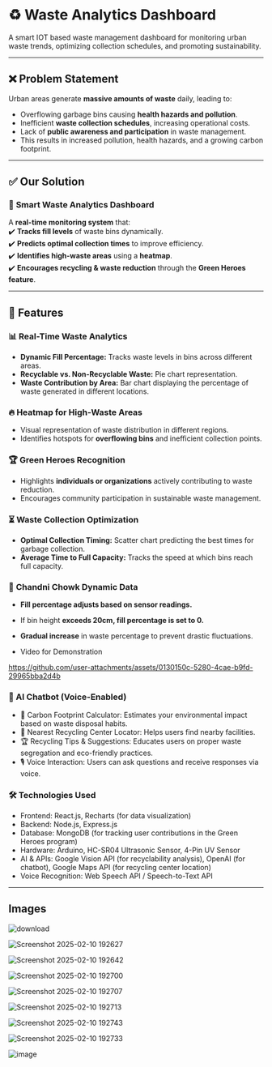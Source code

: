 # ♻️ Waste Analytics Dashboard  

A smart IOT based waste management dashboard for monitoring urban waste trends, optimizing collection schedules, and promoting sustainability.

---

## ❌ Problem Statement  

Urban areas generate **massive amounts of waste** daily, leading to:  
- Overflowing garbage bins causing **health hazards and pollution**.  
- Inefficient **waste collection schedules**, increasing operational costs.  
- Lack of **public awareness and participation** in waste management.  
- This results in increased pollution, health hazards, and a growing carbon footprint.
---

## ✅ Our Solution  

### 🌱 **Smart Waste Analytics Dashboard**  
A **real-time monitoring system** that:  
✔️ **Tracks fill levels** of waste bins dynamically.  
✔️ **Predicts optimal collection times** to improve efficiency.  
✔️ **Identifies high-waste areas** using a **heatmap**.  
✔️ **Encourages recycling & waste reduction** through the **Green Heroes feature**.  

---

## 🚀 Features  

### 📊 **Real-Time Waste Analytics**  
- **Dynamic Fill Percentage:** Tracks waste levels in bins across different areas.  
- **Recyclable vs. Non-Recyclable Waste:** Pie chart representation.  
- **Waste Contribution by Area:** Bar chart displaying the percentage of waste generated in different locations.  

### 🔥 **Heatmap for High-Waste Areas**  
- Visual representation of waste distribution in different regions.  
- Identifies hotspots for **overflowing bins** and inefficient collection points.  

### 🏆 **Green Heroes Recognition**  
- Highlights **individuals or organizations** actively contributing to waste reduction.  
- Encourages community participation in sustainable waste management.  

### ⏳ **Waste Collection Optimization**  
- **Optimal Collection Timing:** Scatter chart predicting the best times for garbage collection.  
- **Average Time to Full Capacity:** Tracks the speed at which bins reach full capacity.  

### 📍 **Chandni Chowk Dynamic Data**  
- **Fill percentage adjusts based on sensor readings.**  
- If bin height **exceeds 20cm, fill percentage is set to 0.**  
- **Gradual increase** in waste percentage to prevent drastic fluctuations.

- Video for Demonstration

https://github.com/user-attachments/assets/0130150c-5280-4cae-b9fd-29965bba2d4b

### 🤖 AI Chatbot (Voice-Enabled)
-  📏 Carbon Footprint Calculator: Estimates your environmental impact based on waste disposal habits.
-  🏪 Nearest Recycling Center Locator: Helps users find nearby facilities.
-  🏆 Recycling Tips & Suggestions: Educates users on proper waste segregation and eco-friendly practices.
-  🎙️ Voice Interaction: Users can ask questions and receive responses via voice.

### 🛠️ Technologies Used
-  Frontend: React.js, Recharts (for data visualization)
-  Backend: Node.js, Express.js
-  Database: MongoDB (for tracking user contributions in the Green Heroes program)
- Hardware: Arduino, HC-SR04 Ultrasonic Sensor, 4-Pin UV Sensor
- AI & APIs: Google Vision API (for recyclability analysis), OpenAI (for chatbot), Google Maps API (for recycling center location)
-  Voice Recognition: Web Speech API / Speech-to-Text API
---
## Images
![download](https://github.com/user-attachments/assets/41456cfb-96ab-41b2-8676-f876347ede8c)

![Screenshot 2025-02-10 192627](https://github.com/user-attachments/assets/76ca4cf6-2493-4469-a783-84e6a6135fac)

![Screenshot 2025-02-10 192642](https://github.com/user-attachments/assets/4155e34c-6cd8-46ca-932a-c70618090a9b)

![Screenshot 2025-02-10 192700](https://github.com/user-attachments/assets/25f59b87-44fd-4eef-895e-e11a1630e7ff)

![Screenshot 2025-02-10 192707](https://github.com/user-attachments/assets/74cf167c-65a6-44d9-88b0-87610191de45)

![Screenshot 2025-02-10 192713](https://github.com/user-attachments/assets/68c7d34c-6482-4724-aa9e-2d2542edb733)

![Screenshot 2025-02-10 192743](https://github.com/user-attachments/assets/c2d7a3b9-b69b-409d-9f29-30d125743494)

![Screenshot 2025-02-10 192733](https://github.com/user-attachments/assets/17b5ed8d-09d8-48ab-83d1-e0a523c259d2)

![image](https://github.com/user-attachments/assets/e1a2b78d-dec1-48da-8287-24324a4af279)



